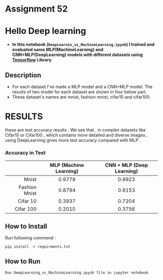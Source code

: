# Assignment 52
# Hello Deep learning


* **In this notebook (`DeepLearnin_vs_MachineLearning.ipynb`) I trained and evaluated same MLP(MachineLearning) and CNN+MLP(DeepLearning) models with different datasets using [Tensorflow](https://github.com/tensorflow/tensorflow) Library**



## Description

+ For each dataset I've made a MLP model and a CNN+MLP model. The results of two model for each dataset are shown in four below part.
+ These dataset's names are mnist, fashion mnist, cifar10 and cifar100. 



# RESULTS 
these are test accuracy results :
We see that , in complex datasets like Cifar10 or Cifar100 , which contains more detailed and diverse images , using DeepLearning gives more test accuracy compared with MLP . 


### Accuracy in Test

|           |       MLP (Machine Learning)      |        CNN + MLP (Deep Learning)    |
|---------: | :----------------: |:----------------: |
|    Mnist            |       0.9778           |        0.9923           |
|    Fashion Mnist            |        0.8794           |        0.9153           |
|    Cifar 10            |       0.3937           |        0.7204           |
|    Cifar 100            |        0.2010         |        0.3756           |  


## How to Install
Run following commend :
```
pip install -r requirments.txt
```

## How to Run
```
Run DeepLearning_vs_MachineLearning.ipynb file in jupyter notebook
```


